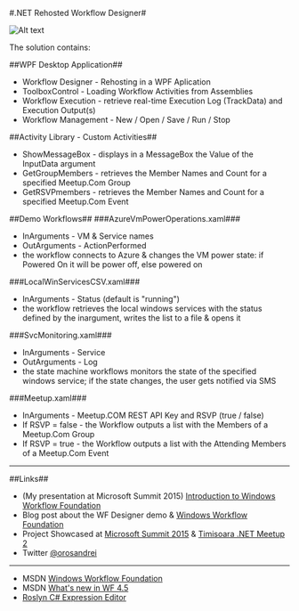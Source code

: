#.NET Rehosted Workflow Designer#

![Alt text](https://github.com/orosandrei/Rehosted-Workflow-Designer/raw/master/rehosted-workflow-designer.png?raw=true ".NET Rehosted Workflow Designer")

The solution contains:

##WPF Desktop Application##
* Workflow Designer - Rehosting in a WPF Aplication 
* ToolboxControl - Loading Workflow Activities from Assemblies
* Workflow Execution - retrieve real-time Execution Log (TrackData) and Execution Output(s)
* Workflow Management - New / Open / Save / Run / Stop

##Activity Library - Custom Activities##
* ShowMessageBox - displays in a MessageBox the Value of the InputData argument
* GetGroupMembers - retrieves the Member Names and Count for a specified Meetup.Com Group
* GetRSVPmembers - retrieves the Member Names and Count for a specified Meetup.Com Event

##Demo Workflows##
###AzureVmPowerOperations.xaml###
* InArguments - VM & Service names
* OutArguments - ActionPerformed
* the workflow connects to Azure & changes the VM power state: if Powered On it will be power off, else powered on

###LocalWinServicesCSV.xaml###
* InArguments - Status (default is "running")
* the workflow retrieves the local windows services with the status defined by the inargument, writes the list to a file & opens it

###SvcMonitoring.xaml###
* InArguments - Service
* OutArguments - Log
* the state machine workflows monitors the state of the specified windows service; if the state changes, the user gets notified via SMS

###Meetup.xaml###
* InArguments - Meetup.COM REST API Key and RSVP (true / false)
* If RSVP = false - the Workflow outputs a list with the Members of a Meetup.Com Group
* If RSVP = true - the Workflow outputs a list with the Attending Members of a Meetup.Com Event

***

##Links##
* (My presentation at Microsoft Summit 2015) [Introduction to Windows Workflow Foundation](http://www.slideshare.net/orosandrei/windows-workflow-foundation-54773529)
* Blog post about the WF Designer demo &amp; [Windows Workflow Foundation](http://andreioros.com/blog/windows-workflow-foundation-rehosted-designer/)
* Project Showcased at [Microsoft Summit 2015](http://andreioros.com/blog/workflow-foundation-microsoft-summit/#more-92) & [Timisoara .NET Meetup 2](http://www.meetup.com/Timisoara-NET-Meetup/events/186254642/)
* Twitter [@orosandrei](http://twitter.com/orosandrei)

***

* MSDN [Windows Workflow Foundation](http://msdn.microsoft.com/en-us/library/dd489441(v=vs.110).aspx)
* MSDN [What's new in WF 4.5](https://msdn.microsoft.com/en-us/library/hh305677.aspx)
* [Roslyn C# Expression Editor](https://github.com/dmetzgar/wf-rehost-roslyn)